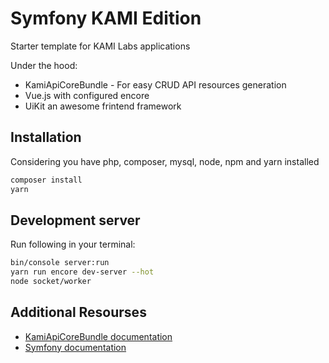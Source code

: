 Symfony KAMI Edition
==========

Starter template for KAMI Labs applications

Under the hood:
* KamiApiCoreBundle - For easy CRUD API resources generation
* Vue.js with configured encore
* UiKit an awesome frintend framework 


## Installation
Considering you have php, composer, mysql, node, npm and yarn installed

```bash
composer install
yarn
```

## Development server

Run following in your terminal:

```bash
bin/console server:run
yarn run encore dev-server --hot
node socket/worker
```

## Additional Resourses

* [KamiApiCoreBundle documentation](src/Kami/ApiCoreBundle/README.md)
* [Symfony documentation](https://symfony.com)